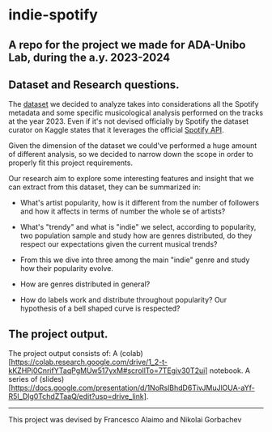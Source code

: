 # indie-spotify
A repo for the project we made for ADA-Unibo Lab, during the a.y. 2023-2024 
---

## Dataset and Research questions.

The [dataset](https://www.kaggle.com/datasets/tonygordonjr/spotify-dataset-2023) we decided to analyze takes into considerations all the Spotify metadata and some specific musicological analysis performed on the tracks at the year 2023. Even if it's not devised officially by Spotify the dataset curator on Kaggle states that it leverages the official [Spotify API](https://developer.spotify.com/documentation/web-api).

Given the dimension of the dataset we could've performed a huge amount of different analysis, so we decided to narrow down the scope in order to properly fit this project requirements.

Our research aim to explore some interesting features and insight that we can extract from this dataset, they can be summarized in:

- What's artist popularity, how is it different from the number of followers and how it affects in terms of number the whole se of artists?

- What's "trendy" and what is "indie" we select, according to popularity, two population sample and study how are genres distributed, do they respect our expectations given the current musical trends?

- From this we dive into three among the main "indie" genre and study how their popularity evolve.

- How are genres distributed in general?

- How do labels work and distribute throughout popularity? Our hypothesis of a bell shaped curve is respected?

## The project output.

The project output consists of:
A (colab)[https://colab.research.google.com/drive/1_2-t-kKZHPj0CnrifYTaqPgMUw517yxM#scrollTo=7TEgiv30T2ui] notebook.
A series of (slides)[https://docs.google.com/presentation/d/1NoRslBhdD6TivJMuJlOUA-aYf-R5I_Dlg0TchdZTaaQ/edit?usp=drive_link].

---
This project was devised by Francesco Alaimo and Nikolai Gorbachev
